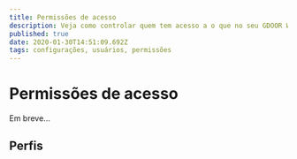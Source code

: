 ```yaml
---
title: Permissões de acesso
description: Veja como controlar quem tem acesso a o que no seu GDOOR WEB
published: true
date: 2020-01-30T14:51:09.692Z
tags: configurações, usuários, permissões
---
```


# Permissões de acesso

Em breve...

## Perfis
